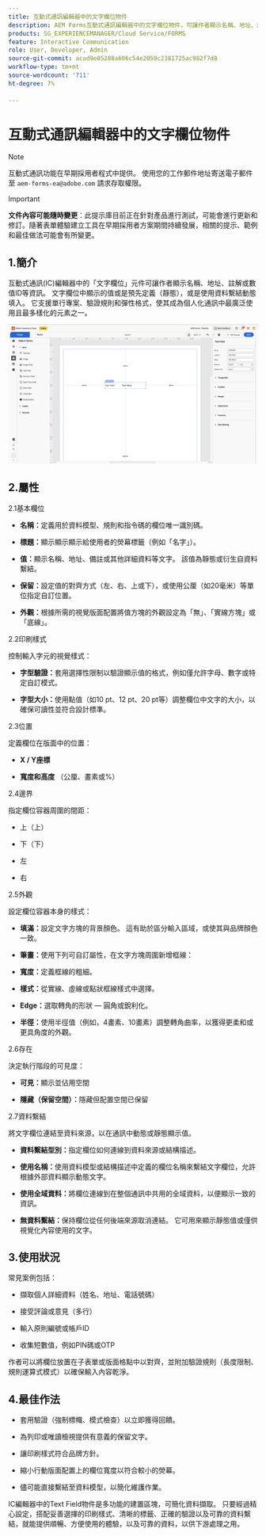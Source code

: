 ```yaml
---
title: 互動式通訊編輯器中的文字欄位物件
description: AEM Forms互動式通訊編輯器中的文字欄位物件，可讓作者顯示名稱、地址、註解或數值ID等資訊。
products: SG_EXPERIENCEMANAGER/Cloud Service/FORMS
feature: Interactive Communication
role: User, Developer, Admin
source-git-commit: acad9e05288a606c54e2059c2381725ac982f7d8
workflow-type: tm+mt
source-wordcount: '711'
ht-degree: 7%

---
```



# 互動式通訊編輯器中的文字欄位物件

>[!NOTE]
>
> 互動式通訊功能在早期採用者程式中提供。 使用您的工作郵件地址寄送電子郵件至 `aem-forms-ea@adobe.com` 請求存取權限。

>[!IMPORTANT]
>
> **文件內容可能隨時變更**：此提示庫目前正在針對產品進行測試，可能會進行更新和修訂。隨著表單體驗建立工具在早期採用者方案期間持續發展，相關的提示、範例和最佳做法可能會有所變更。

## 1.簡介

互動式通訊(IC)編輯器中的「文字欄位」元件可讓作者顯示名稱、地址、註解或數值ID等資訊。 文字欄位中顯示的值或是預先定義（靜態），或是使用資料繫結動態填入。 它支援單行專案、驗證規則和彈性格式，使其成為個人化通訊中最廣泛使用且最多樣化的元素之一。

![尋找IC檔案](/help/forms/interactive-communication/assets/textfield.png)

## 2.屬性

2.1基本欄位

- **名稱：**&#x200B;定義用於資料模型、規則和指令碼的欄位唯一識別碼。

- **標題：**&#x200B;顯示顯示顯示給使用者的熒幕標籤（例如「名字」）。

- **值：**&#x200B;顯示名稱、地址、備註或其他詳細資料等文字。 該值為靜態或衍生自資料繫結。

- **保留：**&#x200B;設定值的對齊方式（左、右、上或下），或使用公厘（如20毫米）等單位指定自訂位置。

- **外觀：**&#x200B;根據所需的視覺版面配置將值方塊的外觀設定為「無」、「實線方塊」或「底線」。

2.2印刷樣式

控制輸入字元的視覺樣式：

- **字型驗證：**&#x200B;套用選擇性限制以驗證顯示值的格式，例如僅允許字母、數字或特定自訂模式。

- **字型大小：**&#x200B;使用點值（如10 pt、12 pt、20 pt等）調整欄位中文字的大小，以確保可讀性並符合設計標準。

2.3位置

定義欄位在版面中的位置：

- **X / Y座標**

- **寬度和高度** （公厘、畫素或%）

2.4邊界

指定欄位容器周圍的間距：

- 上（上）

- 下（下）

- 左

- 右

2.5外觀

設定欄位容器本身的樣式：

- **填滿：**&#x200B;設定文字方塊的背景顏色。 這有助於區分輸入區域，或使其與品牌顏色一致。

- **筆畫：**&#x200B;使用下列可自訂屬性，在文字方塊周圍新增框線：

- **寬度：**&#x200B;定義框線的粗細。

- **樣式：**&#x200B;從實線、虛線或點狀框線樣式中選擇。

- **Edge：**&#x200B;選取轉角的形狀 — 圓角或銳利化。

- **半徑：**&#x200B;使用半徑值（例如，4畫素、10畫素）調整轉角曲率，以獲得更柔和或更具角度的外觀。

2.6存在

決定執行階段的可見度：

- **可見：**&#x200B;顯示並佔用空間

- **隱藏（保留空間）：**&#x200B;隱藏但配置空間已保留

2.7資料繫結

將文字欄位連結至資料來源，以在通訊中動態或靜態顯示值。

- **資料繫結型別：**&#x200B;指定欄位如何連線到資料來源或結構描述。

- **使用名稱：**&#x200B;使用資料模型或結構描述中定義的欄位名稱來繫結文字欄位，允許根據外部資料顯示動態文字。

- **使用全域資料：**&#x200B;將欄位連線到在整個通訊中共用的全域資料，以便顯示一致的資訊。

- **無資料繫結：**&#x200B;保持欄位從任何後端來源取消連結。 它可用來顯示靜態值或僅供視覺化內容使用的文字。

## 3.使用狀況

常見案例包括：

- 擷取個人詳細資料（姓名、地址、電話號碼）

- 接受評論或意見（多行）

- 輸入原則編號或帳戶ID

- 收集短數值，例如PIN碼或OTP

作者可以將欄位放置在子表單或版面格點中以對齊，並附加驗證規則（長度限制、規則運算式模式）以確保輸入內容乾淨。

## 4.最佳作法

- 套用驗證（強制標幟、模式檢查）以立即獲得回饋。

- 為列印或唯讀檢視提供有意義的保留文字。

- 讓印刷樣式符合品牌方針。

- 縮小行動版面配置上的欄位寬度以符合較小的熒幕。

- 儘可能直接繫結至資料模型，以簡化維護作業。

IC編輯器中的Text Field物件是多功能的建置區塊，可簡化資料擷取。 只要經過精心設定，搭配妥善選擇的印刷樣式、清晰的標籤、正確的驗證以及可靠的資料繫結，就能提供順暢、方便使用的體驗，以及可靠的資料，以供下游處理之用。


